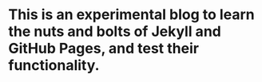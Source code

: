 # This is an experimental blog to learn the nuts and bolts of Jekyll and GitHub Pages, and test their functionality.
